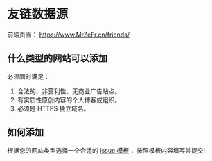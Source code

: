 # 友链数据源

前端页面： https://www.MrZeFr.cn/friends/

## 什么类型的网站可以添加

必须同时满足：

1. 合法的、非营利性、无商业广告站点。
2. 有实质性原创内容的个人博客或组织。
3. 必须是 HTTPS 独立域名。

## 如何添加

根据您的网站类型选择一个合适的 [Issue 模板](https://github.com/SYSTEMWindows11/Blog-friends/issues/new/choose) ，按照模板内容填写并提交!
